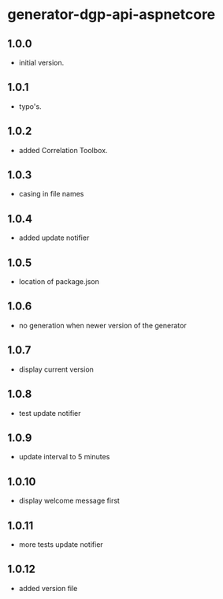 # generator-dgp-api-aspnetcore

## 1.0.0

- initial version.

## 1.0.1

- typo's.

## 1.0.2

- added Correlation Toolbox. 

## 1.0.3

- casing in file names

## 1.0.4

- added update notifier

## 1.0.5

- location of package.json

## 1.0.6

- no generation when newer version of the generator

## 1.0.7

- display current version

## 1.0.8

- test update notifier

## 1.0.9

- update interval to 5 minutes

## 1.0.10

- display welcome message first

## 1.0.11

- more tests update notifier

## 1.0.12

- added version file
